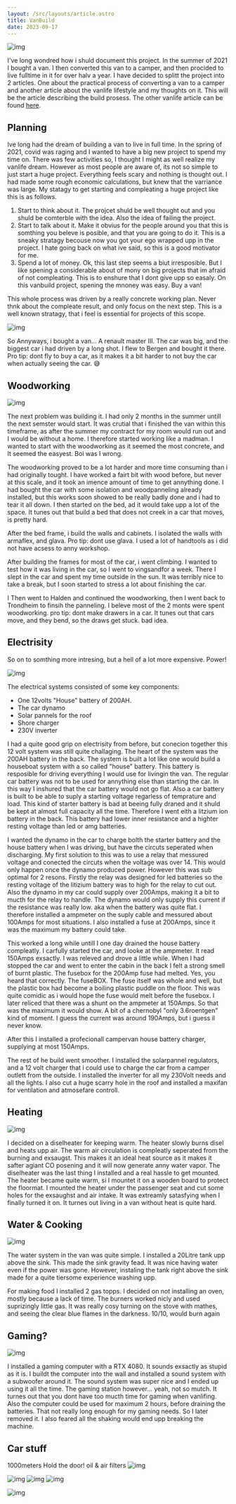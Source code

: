 ```yaml
---
layout: /src/layouts/article.astro
title: VanBuild
date: 2023-09-17
---
```

![img](/images/projects/vanbuild/car.jpg)


I've long wondred how i shuld document this project. In the summer of 2021 I bought a van. I then converted this van to a camper, and then procided to live fulltime in it for over halv a year. I have decided to splitt the project into 2 articles. One about the practical process of converting a van to a camper and another article about the vanlife lifestyle and my thoughts on it. This will be the article describing the build prosess. The other vanlife article can be found [here](./vanlife).

## Planning
Ive long had the dream of building a van to live in full time. In the spring of 2021, covid was raging and I wanted to have a big new project to spend my time on. There was few activities so, I thought I might as well realize my vanlife dream. However as most people are aware of, its not so simple to just start a huge project. Everything feels scary and nothing is thought out. I had made some rough economic calculations, but knew that the varriance was large. My statagy to get starting and compleating a huge project like this is as follows.

1. Start to think about it. The projcet shuld be well thought out and you shuld be comterble with the idea. Also the idea of failing the project. 
2. Start to talk about it. Make it obvius for the people around you that this is somthing you beleve is posible, and that you are going to do it. This is a sneaky stratagy becouse now you got your ego wrapped upp in the project. I hate going back on what ive said, so this is a good motivator for me. 
3. Spend a lot of money. Ok, this last step seems a biut irresposible. But I like spening a considerable about of mony on big projects that im afraid of not compleating. This is to enshure that I dont give upp so easaly. On this vanbuild project, spening the mnoney was easy. Buy a van!
 
This whole process was driven by a really concrete working plan. Never thnk about the compleate result, and only focus on the next step. This is a well known stratagy, that i feel is essential for projects of this scope. 

![img](/images/projects/vanbuild/start.jpg)

So Annyways, i bought a van... A renault master III. The car was big, and the biggest car i had driven by a long shot. I flew to Bergen and bought it there. Pro tip: dont fly to buy a car, as it makes it a bit harder to not buy the car when actually seeing the car. 😅

## Woodworking

![img](/images/projects/vanbuild/build2.jpg)

The next problem was building it. I had only 2 months in the summer untill the next semster would start. It was crutial that i finished the van within this timeframe, as after the summer my contract for my room would run out and I would be without a home. I therefore started working like a madman. I wanted to start with the woodworking as it seemed the most concrete, and It seemed the easyest. Boi was I wrong. 

The woodworking proved to be a lot harder and more time consuming than i had originally tought. I have worked a fairt bit with wood before, but never at this scale, and it took an imence amount of time to get annything done. I had bought the car with some isolation and woodpanneling already installed, but this works soon showed to be really badly done and i had to tear it all down. I then started on the bed, ad it would take upp a lot of the space. It tunes out that build a bed that does not creek in a car that moves, is pretty hard.

After the bed frame, i build the walls and cabinets. I isolated the walls with armaflex, and glava. Pro tip: dont use glava. I used a lot of handtools as i did not have acsess to anny workshop. 

After building the frames for most of the car, i went climbing. I wanted to test how it was living in the car, so I went to vingsandfor a week. There I slept in the car and spent my time outside in the sun. It was terribly nice to take a break, but I soon started to stress a lot about finishing the car.

I Then went to Halden and continued the woodworking, then I went back to Trondheim to finsih the panneling. I beleve most of the 2 monts were spent woodworking. pro tip: dont make drawers in a car. It tunes out that cars move, and they bend, so the draws get stuck. bad idea.

## Electrisity

So on to somthing more intresing, but a hell of a lot more expensive. Power!

![img](/images/projects/vanbuild/electric.jpg)


The electrical systems consisted of some key components:

- One 12volts "House" battery of 200AH.
- The car dynamo
- Solar pannels for the roof
- Shore charger
- 230V inverter

I had a quite good grip on electrisity from before, but conecion together this 12 volt system was still quite challaging. The heart of the system was the 200AH battery in the back. The system is built a lot like one would build a houseboat system with a so called "house" battery. This battery is resposible for driving everything I would use for livingin the van. The regular car battery was not to be used for annything else than starting the car. In this way I inshured that the car battery would not go flat. Also a car battery is built to be able to suply a starting voltage regarless of temprature and load. This kind of starter battery is bad at beeing fully draned and it shuld be kept at almost full capacity all the time. Therefore I went eith a litzium ion battery in the back. This battery had lower inner resistance and a highter resting voltage than led or amg batteries.

I wanted the dynamo in the car to charge bolth the starter battery and the house battery when I was driving, but have the circuts seperated when discharging. My first solution to this was to use a relay that messured voltage and conected the circuts when the voltage was over 14. This would only happen once the dynamo produced power. However this was sub optimal for 2 resons. Firstly the relay was designed for led batteries so the resting voltage of the litizium battery was to high for the relay to cut out. Also the dynamo in my car could supply over 200Amps, making it a bit to mucth for the relay to handle. The dynamo would only supply this current if the resistance was really low. aka when the battery was quite flat. I therefore installed a ampmeter on the suply cable and messured about 100Amps for most situations. I also installed a fuse at 200Amps, since it was the maximum my battery could take. 

This worked a long while untill I one day drained the house battery compleatly. I carfully started the car, and looke at the ampmeter. It read 150Amps exsactly. I was releved and drove a little while. When I had stopped the car and went to enter the cabin in the back I felt a strong smell of burnt plastic. The fusebox for the 200Amp fuse had melted. Yes, you heard that correctly. The fuseBOX. The fuse itself was whole and well, but the plastic box had become a boiling plastic puddle on the floor. This was quite comidic as i would hope the fuse would melt before the fusebox. I later reliced that there was a shunt on the ampmeter at 150Amps. So that was the maximum it would show. A bit of a chernobyl "only 3.6roentgen" kind of moment. I guess the current was around 190Amps, but i guess il never know. 

After this I installed a profecionall campervan house battery charger, supplying at most 150Amps.

The rest of he build went smoother. I installed the solarpannel regulators, and a 12 volt charger that i could use to charge the car from a camper outlett from the outside. I installed the inverter for all my 230Volt needs and all the lights. I also cut a huge scarry hole in the roof and installed a maxifan for ventilation and atmosefare controll.


## Heating

![img](/images/projects/vanbuild/cursed.jpg)

I decided on a diselheater for keeping warm. The heater slowly burns disel and heats upp air. The warm air circulation is compleatly seperated from the burning and exsaugst. This makes it an ideal heat source as it makes it safter agiant CO posening and it will now generate anny water vapor. The diselheater was the last thing I installed and a real hassle to get mounted. The heater became quite warm, si I mountet it on a wooden board to protect the floormat. I mounted the heater under the passenger seat and cut some holes for the exsaughst and air intake. It was extreamly satasfying when I finally turned it on. It turnes out living in a van without heat is quite hard. 

## Water & Cooking

![img](/images/projects/vanbuild/food.jpg)

The water system in the van was quite simple. I installed a 20Litre tank upp above the sink. This made the sink gravity fead. It was nice having water even if the power was gone. However, instaling the tank right above the sink made for a quite tiersome experience washing upp.

For making food I installed 2 gas topps. I decided on not installing an oven, mostly because a lack of time. The burners worked nicly and used suprizingly little gas. It was really cosy turning on the stove with mathes, and seeing the clear blue flames in the darkness. 10/10, would burn again

## Gaming?

![img](/images/projects/vanbuild/computer.jpg)

I installed a gaming computer with a RTX 4080. It sounds exsactly as stupid as it is. I buildt the computer into the wall and installed a sound system with a subwoofer around it. The sound system was super nice and I ended up using it all the time. The gaming station however... yeah, not so mutch. It turnes out that you dont have too mucth time for gaming when vanlifing. Also the computer could be used for maximum 2 hours, before draining the batteries. That not really long enough for my gaming needs. So I later removed it. I also feared all the shaking would end upp breaking the machine.  

## Car stuff

1000meters
Hold the door!
oil & air filters
![img](/images/projects/vanbuild/dash.jpg)



![img](/images/projects/vanbuild/done1.jpg)
![img](/images/projects/vanbuild/done3.jpg)
![img](/images/projects/vanbuild/done4.jpg)


![img](/images/projects/vanbuild/winter.jpg)

